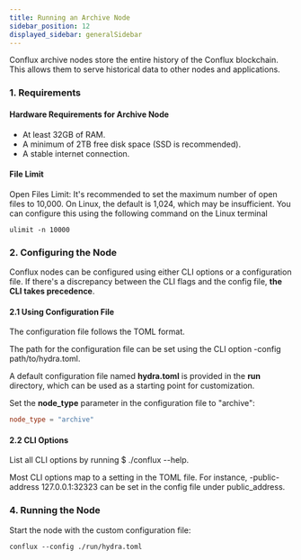 ```yaml
---
title: Running an Archive Node
sidebar_position: 12
displayed_sidebar: generalSidebar
---
```


Conflux archive nodes store the entire history of the Conflux blockchain. This allows them to serve historical data to other nodes and applications.

### 1. Requirements 

#### Hardware Requirements for Archive Node 

* At least 32GB of RAM. 
* A minimum of 2TB free disk space (SSD is recommended). 
* A stable internet connection. 

#### File Limit

Open Files Limit: It's recommended to set the maximum number of open files to 10,000. On Linux, the default is 1,024, which may be insufficient. You can configure this using the following command on the Linux terminal

```shell
ulimit -n 10000 
```

### 2. Configuring the Node 

Conflux nodes can be configured using either CLI options or a configuration file. If there's a discrepancy between the CLI flags and the config file, **the CLI takes precedence**. 

#### 2.1 Using Configuration File 

The configuration file follows the TOML format. 

The path for the configuration file can be set using the CLI option -config path/to/hydra.toml. 

A default configuration file named **hydra.toml** is provided in the **run** directory, which can be used as a starting point for customization. 

Set the **node_type** parameter in the configuration file to "archive": 

```toml
node_type = "archive" 
```  

#### 2.2 CLI Options 

List all CLI options by running $ ./conflux --help. 

Most CLI options map to a setting in the TOML file. For instance, -public-address 127.0.0.1:32323 can be set in the config file under public_address. 

### 4. Running the Node 

Start the node with the custom configuration file:
 
```shell
conflux --config ./run/hydra.toml 
```
